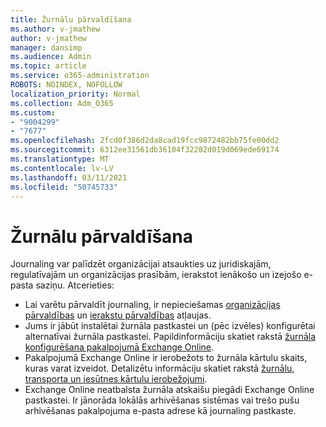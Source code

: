```yaml
---
title: Žurnālu pārvaldīšana
ms.author: v-jmathew
author: v-jmathew
manager: dansimp
ms.audience: Admin
ms.topic: article
ms.service: o365-administration
ROBOTS: NOINDEX, NOFOLLOW
localization_priority: Normal
ms.collection: Adm_O365
ms.custom:
- "9004299"
- "7677"
ms.openlocfilehash: 2fcd0f386d2da8cad19fcc9872482bb75fe00dd2
ms.sourcegitcommit: 6312ee31561db36104f32282d019d069ede69174
ms.translationtype: MT
ms.contentlocale: lv-LV
ms.lasthandoff: 03/11/2021
ms.locfileid: "50745733"
---
```

# <a name="manage-journaling"></a>Žurnālu pārvaldīšana

Journaling var palīdzēt organizācijai atsaukties uz juridiskajām, regulatīvajām un organizācijas prasībām, ierakstot ienākošo un izejošo e-pasta saziņu. Atcerieties:

* Lai varētu pārvaldīt journaling, ir nepieciešamas [organizācijas pārvaldības](https://go.microsoft.com/fwlink/?linkid=2115259) un [ierakstu pārvaldības](https://go.microsoft.com/fwlink/?linkid=2115469) atļaujas.
* Jums ir jābūt instalētai žurnāla pastkastei un (pēc izvēles) konfigurētai alternatīvai žurnāla pastkastei. Papildinformāciju skatiet rakstā [žurnāla konfigurēšana pakalpojumā Exchange Online](https://go.microsoft.com/fwlink/?linkid=2115260).
* Pakalpojumā Exchange Online ir ierobežots to žurnāla kārtulu skaits, kuras varat izveidot. Detalizētu informāciju skatiet rakstā [žurnālu, transporta un iesūtnes kārtulu ierobežojumi](https://go.microsoft.com/fwlink/?linkid=2115261).
* Exchange Online neatbalsta žurnāla atskaišu piegādi Exchange Online pastkastei. Ir jānorāda lokālās arhivēšanas sistēmas vai trešo pušu arhivēšanas pakalpojuma e-pasta adrese kā journaling pastkaste.
